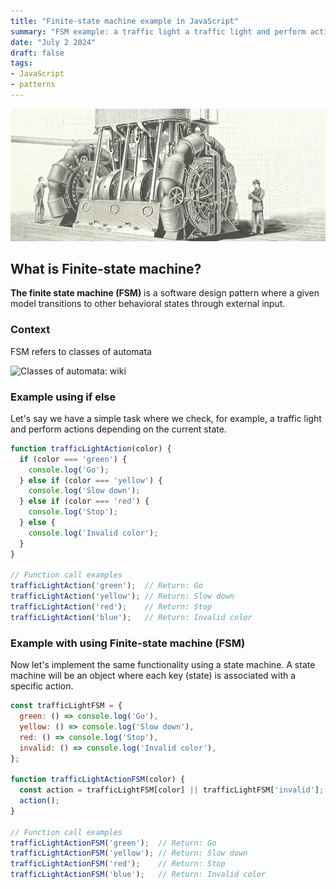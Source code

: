 ```yaml
---
title: "Finite-state machine example in JavaScript"
summary: "FSM example: a traffic light a traffic light and perform actions depending on the current state. Comparing with if else."
date: "July 2 2024"
draft: false
tags:
- JavaScript
- patterns
---
```


![Old machine](./machine.jpg)


## What is Finite-state machine?

**The finite state machine (FSM)** is a software design pattern where a given model transitions to other behavioral states through external input.

### Context
FSM refers to classes of automata

![Classes of automata: wiki](https://upload.wikimedia.org/wikipedia/commons/thumb/a/a2/Automata_theory.svg/450px-Automata_theory.svg.png)


### Example using if else

Let's say we have a simple task where we check, for example, a traffic light and perform actions depending on the current state.

```js
function trafficLightAction(color) {
  if (color === 'green') {
    console.log('Go');
  } else if (color === 'yellow') {
    console.log('Slow down');
  } else if (color === 'red') {
    console.log('Stop');
  } else {
    console.log('Invalid color');
  }
}

// Function call examples
trafficLightAction('green');  // Return: Go
trafficLightAction('yellow'); // Return: Slow down
trafficLightAction('red');    // Return: Stop
trafficLightAction('blue');   // Return: Invalid color
```


### Example with using Finite-state machine (FSM)

Now let's implement the same functionality using a state machine. A state machine will be an object where each key (state) is associated with a specific action.

```js
const trafficLightFSM = {
  green: () => console.log('Go'),
  yellow: () => console.log('Slow down'),
  red: () => console.log('Stop'),
  invalid: () => console.log('Invalid color'),
};

function trafficLightActionFSM(color) {
  const action = trafficLightFSM[color] || trafficLightFSM['invalid'];
  action();
}

// Function call examples
trafficLightActionFSM('green');  // Return: Go
trafficLightActionFSM('yellow'); // Return: Slow down
trafficLightActionFSM('red');    // Return: Stop
trafficLightActionFSM('blue');   // Return: Invalid color
```
